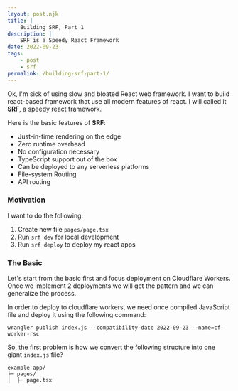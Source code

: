 ```yaml
---
layout: post.njk
title: |
    Building SRF, Part 1
description: |
    SRF is a Speedy React Framework
date: 2022-09-23
tags:
    - post
    - srf
permalink: /building-srf-part-1/
---
```


Ok, I'm sick of using slow and bloated React web framework. I want to build
react-based framework that use all modern features of react. I will called it
**SRF**, a speedy react framework.

Here is the basic features of **SRF**:

-   Just-in-time rendering on the edge
-   Zero runtime overhead
-   No configuration necessary
-   TypeScript support out of the box
-   Can be deployed to any serverless platforms
-   File-system Routing
-   API routing

### Motivation

I want to do the following:

1. Create new file `pages/page.tsx`
2. Run `srf dev` for local development
3. Run `srf deploy` to deploy my react apps

### The Basic

Let's start from the basic first and focus deployment on Cloudflare Workers.
Once we implement 2 deployments we will get the pattern and we can generalize
the process.

In order to deploy to cloudflare workers, we need once compiled JavaScript file
and deploy it using the following command:

```shell
wrangler publish index.js --compatibility-date 2022-09-23 --name=cf-worker-rsc
```

So, the first problem is how we convert the following structure into one giant
`index.js` file?

```shell
example-app/
├─ pages/
│  ├─ page.tsx
```
